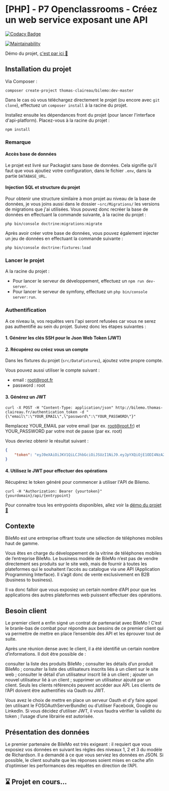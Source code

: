 # [PHP] - P7 Openclassrooms - Créez un web service exposant une API

[![Codacy Badge](https://api.codacy.com/project/badge/Grade/a04d6e15461c4d67a4a9b8ebc9b79610)](https://www.codacy.com/manual/thomas-claireau/PHP-P7-Openclassrooms?utm_source=github.com&utm_medium=referral&utm_content=thomas-claireau/PHP-P7-Openclassrooms&utm_campaign=Badge_Grade)

[![Maintainability](https://api.codeclimate.com/v1/badges/b350fbd18550b9521cbe/maintainability)](https://codeclimate.com/github/thomas-claireau/PHP-P7-Openclassrooms/maintainability)

Démo du projet, [c'est par ici 👋](http://bilemo.thomas-claireau.fr/api/)

## Installation du projet

Via Composer :

```text
composer create-project thomas-claireau/bilemo:dev-master
```

Dans le cas où vous téléchargez directement le projet (ou encore avec `git clone`), effectuez un `composer install` à la racine du projet.

Installez ensuite les dépendances front du projet (pour lancer l'interface d'api-platform). Placez-vous à la racine du projet :

```text
npm install
```

### Remarque

#### Accès base de données

Le projet est livré sur Packagist sans base de données. Cela signifie qu'il faut que vous ajoutiez votre configuration, dans le fichier `.env`, dans la partie `DATABASE_URL`.

#### Injection SQL et structure du projet

Pour obtenir une structure similaire à mon projet au niveau de la base de données, je vous joins aussi dans le dossier `~src/Migrations/` les versions de migrations que j'ai utilisées. Vous pouvez donc recréer la base de données en effectuant la commande suivante, à la racine du projet :

```text
php bin/console doctrine:migrations:migrate
```

Après avoir créer votre base de données, vous pouvez également injecter un jeu de données en effectuant la commande suivante :

```text
php bin/console doctrine:fixtures:load
```

### Lancer le projet

A la racine du projet :

-   Pour lancer le serveur de développement, effectuez un `npm run dev-server`.
-   Pour lancer le serveur de symfony, effectuez un `php bin/console server:run`.

### Authentification

A ce niveau la, vos requêtes vers l'api seront refusées car vous ne serez pas authentifié au sein du projet. Suivez donc les étapes suivantes :

#### 1. Générer les clés SSH pour le Json Web Token (JWT)

#### 2. Récupérez ou créez vous un compte

Dans les fixtures du projet (`src/DataFixtures`), ajoutez votre propre compte.

Vous pouvez aussi utiliser le compte suivant :

-   email : root@root.fr
-   password : root

#### 3. Générez un JWT

```text
curl -X POST -H "Content-Type: application/json" http://bilemo.thomas-claireau.fr/authentication_token -d "{\"email\":\"YOUR_EMAIL\",\"password\":\"YOUR_PASSWORD\"}"
```

Remplacez YOUR_EMAIL par votre email (par ex. root@root.fr) et YOUR_PASSWORD par votre mot de passe (par ex. root)

Vous devriez obtenir le résultat suivant :

```json
{
	"token": "eyJ0eXAiOiJKV1QiLCJhbGciOiJSUzI1NiJ9.eyJpYXQiOjE1ODI4NzA2NzEsImV4cCI6MTU4Mjg3NDI3MSwicm9sZXMiOlsiUk9MRV9BRE1JTiJdLCJlbWFpbCI6InJvb3RAcm9vdC5mciJ9.J4lnq2gxrrKY5MB39AGvVYlM7ezYvTcgI-ITBdjxXNAu-5ePTqYdW6-SaJLyZCXdDeUXFi0An89oPVHIRgzdifLyav5CLxUnkX_aDQcxD4Gnh3pLJnOeRb7zBGN7XR8ZUG1raG6S84ZrIzdANCkz-xq24Z1F-ahPd30SxmgV0GNFh5bH7pzfgaJflhpi0KMWdL1dUJgK788UGJvVW7FYNcm9SsR3h3-wCd33bcJ1h60f4QQ-xxEMCZihfEhIvMmotcA1r"
}
```

#### 4. Utilisez le JWT pour effectuer des opérations

Récupérez le token généré pour commencer à utiliser l'API de Bilemo.

```text
curl -H "Authorization: Bearer {yourtoken}" {yourdomain}/api/{entrypoint}
```

Pour connaitre tous les entrypoints disponibles, allez voir la [démo du projet 👋](http://bilemo.thomas-claireau.fr/api/)

## Contexte

BileMo est une entreprise offrant toute une sélection de téléphones mobiles haut de gamme.

Vous êtes en charge du développement de la vitrine de téléphones mobiles de l’entreprise BileMo. Le business modèle de BileMo n’est pas de vendre directement ses produits sur le site web, mais de fournir à toutes les plateformes qui le souhaitent l’accès au catalogue via une API (Application Programming Interface). Il s’agit donc de vente exclusivement en B2B (business to business).

Il va donc falloir que vous exposiez un certain nombre d’API pour que les applications des autres plateformes web puissent effectuer des opérations.

## Besoin client

Le premier client a enfin signé un contrat de partenariat avec BileMo ! C’est le branle-bas de combat pour répondre aux besoins de ce premier client qui va permettre de mettre en place l’ensemble des API et les éprouver tout de suite.

Après une réunion dense avec le client, il a été identifié un certain nombre d’informations. Il doit être possible de :

consulter la liste des produits BileMo ;
consulter les détails d’un produit BileMo ;
consulter la liste des utilisateurs inscrits liés à un client sur le site web ;
consulter le détail d’un utilisateur inscrit lié à un client ;
ajouter un nouvel utilisateur lié à un client ;
supprimer un utilisateur ajouté par un client.
Seuls les clients référencés peuvent accéder aux API. Les clients de l’API doivent être authentifiés via Oauth ou JWT.

Vous avez le choix de mettre en place un serveur Oauth et d’y faire appel (en utilisant le FOSOAuthServerBundle) ou d’utiliser Facebook, Google ou LinkedIn. Si vous décidez d’utiliser JWT, il vous faudra vérifier la validité du token ; l’usage d’une librairie est autorisée.

## Présentation des données

Le premier partenaire de BileMo est très exigeant : il requiert que vous exposiez vos données en suivant les règles des niveaux 1, 2 et 3 du modèle de Richardson. Il a demandé à ce que vous serviez les données en JSON. Si possible, le client souhaite que les réponses soient mises en cache afin d’optimiser les performances des requêtes en direction de l’API.

## ⌛ Projet en cours...
